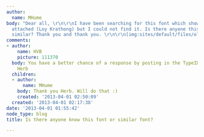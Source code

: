 ```yaml
---
author:
  name: MHume
body: "Dear all, \r\n\r\nI have been searching for this font which shows on the image
  attached (Loy Krathong) but I could not find it. Is there anyone this font or something
  similar? Thank you and thank you. \r\n\r\n[img:sites/default/files/old-images/image_1364624381335872_5442.jpg]"
comments:
- author:
    name: HVB
    picture: 111370
  body: You have a better chance of a response by posting in the TypeID forum.   -
    Herb
  children:
  - author:
      name: MHume
    body: Thank you Herb. Will do that :)
    created: '2013-04-01 02:50:09'
  created: '2013-04-01 02:17:38'
date: '2013-04-01 01:55:42'
node_type: blog
title: Is there anyone know this font or similar font?

---
```

